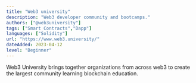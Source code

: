 ```yaml
---
title: "Web3 university"
description: "Web3 developer community and bootcamps."
authors: ["@web3university"]
tags: ["Smart Contracts","Dapp"]
languages: ["Solidity"]
url: "https://www.web3.university/"
dateAdded: 2023-04-12
level: "Beginner"
---
```


Web3 University brings together organizations from across web3 to create the largest community learning blockchain education.